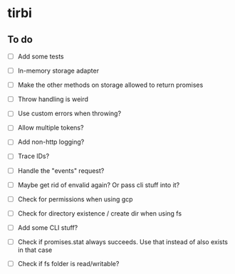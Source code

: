 # tirbi

## To do

- [ ] Add some tests
- [ ] In-memory storage adapter
- [ ] Make the other methods on storage allowed to return promises
- [ ] Throw handling is weird
- [ ] Use custom errors when throwing?
- [ ] Allow multiple tokens?
- [ ] Add non-http logging?
- [ ] Trace IDs?
- [ ] Handle the "events" request?
- [ ] Maybe get rid of envalid again? Or pass cli stuff into it?
- [ ] Check for permissions when using gcp
- [ ] Check for directory existence / create dir when using fs
- [ ] Add some CLI stuff?
- [ ] Check if promises.stat always succeeds. Use that instead of also exists in
      that case
- [ ] Check if fs folder is read/writable?

